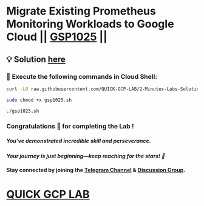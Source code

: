 # Migrate Existing Prometheus Monitoring Workloads to Google Cloud || [GSP1025](https://www.cloudskillsboost.google/focuses/33331?parent=catalog) ||

## 💡 Solution [here](https://youtu.be/TWv3hnr8bQM)

### 🚀 **Execute the following commands in Cloud Shell:**

```bash
curl -LO raw.githubusercontent.com/QUICK-GCP-LAB/2-Minutes-Labs-Solutions/refs/heads/main/Migrate%20Existing%20Prometheus%20Monitoring%20Workloads%20to%20Google%20Cloud/gsp1025.sh

sudo chmod +x gsp1025.sh

./gsp1025.sh
```

### Congratulations 🎉 for completing the Lab !  

##### *You've demonstrated incredible skill and perseverance.*  

#### *Your journey is just beginning—keep reaching for the stars! 🚀*  

#### Stay connected by joining the [Telegram Channel](https://t.me/quickgcplab) & [Discussion Group](https://t.me/quickgcplabchats).  

# [QUICK GCP LAB](https://www.youtube.com/@quickgcplab)

